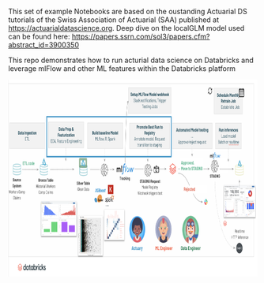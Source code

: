 This set of example Notebooks are based on the oustanding Actuarial DS tutorials of the Swiss Association of Actuarial (SAA) published at https://actuarialdatascience.org. 
Deep dive on the localGLM model used can be found here: https://papers.ssrn.com/sol3/papers.cfm?abstract_id=3900350

This repo demonstrates how to run acturial data science on Databricks and leverage mlFlow and other ML features within the Databricks platform

<img src="https://raw.githubusercontent.com/koernigo/databricksActuarialWorkbench/master/WorkersComp/WC_E2E2.png" style="height: 400px"/>

